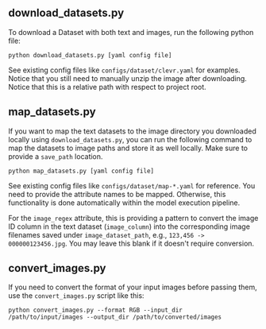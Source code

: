 ## download_datasets.py
To download a Dataset with both text and images, run the following python file:
```
python download_datasets.py [yaml config file]
```

See existing config files like `configs/dataset/clevr.yaml` for examples. Notice that you still need to manually unzip the image after downloading. Notice that this is a relative path with respect to project root.

## map_datasets.py
If you want to map the text datasets to the image directory you downloaded locally using `download_datasets.py`, you can run the following command to map the datasets to image paths and store it as well locally. Make sure to provide a `save_path` location.
```
python map_datasets.py [yaml config file]
```
See existing config files like `configs/dataset/map-*.yaml` for reference. You need to provide the attribute names to be mapped. Otherwise, this functionality is done automatically within the model execution pipeline.

For the `image_regex` attribute, this is providing a pattern to convert the image ID column in the text dataset (`image_column`) into the corresponding image filenames saved under `image_dataset_path`, e.g., `123,456 -> 000000123456.jpg`. You may leave this blank if it doesn't require conversion.

## convert_images.py
If you need to convert the format of your input images before passing them, use the `convert_images.py` script like this:
```
python convert_images.py --format RGB --input_dir /path/to/input/images --output_dir /path/to/converted/images
```
